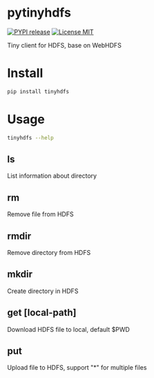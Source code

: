 pytinyhdfs
========

[![PYPI release](https://img.shields.io/pypi/v/tinyhdfs.svg)](https://pypi.python.org/pypi/tinyhdfs)
[![License MIT](https://img.shields.io/github/license/vietor/pytinyhdfs.svg)](http://opensource.org/licenses/MIT)

Tiny client for HDFS, base on WebHDFS

# Install

``` bash
pip install tinyhdfs
```

# Usage

``` bash
tinyhdfs --help
```

## ls <hdfs-path>

List information about directory

## rm <hdfs-file>

Remove file from HDFS

## rmdir <hdfs-path>

Remove directory from HDFS

##  mkdir <hdfs-path>

Create directory in HDFS

## get <hdfs-file> [local-path]

Download HDFS file to local, default $PWD

## put <local-file> <hdfs-path>

Upload file to HDFS, support "*" for multiple files
